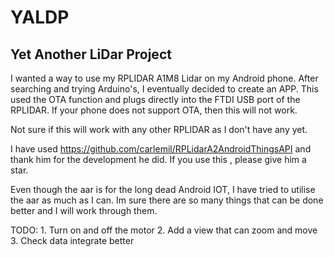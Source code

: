 # YALDP


Yet Another LiDar Project
-------------------------

I wanted a way to use my RPLIDAR A1M8 Lidar on my Android phone. After searching and trying Arduino's, I eventually decided to create an APP.
This used the OTA function and plugs directly into the FTDI USB port of the RPLIDAR. If your phone does not support OTA, then this will not work.


Not sure if this will work with any other RPLIDAR as I don't have any yet.

I have used https://github.com/carlemil/RPLidarA2AndroidThingsAPI and thank him for the development he did. If you use this , please give him a star.

Even though the aar is for the long dead Android IOT, I have tried to utilise the aar as much as I can.
Im sure there are so many things that can be done better and I will work through them.

TODO:
    1. Turn on and off the motor
    2. Add a view that can zoom and move
    3. Check data integrate better